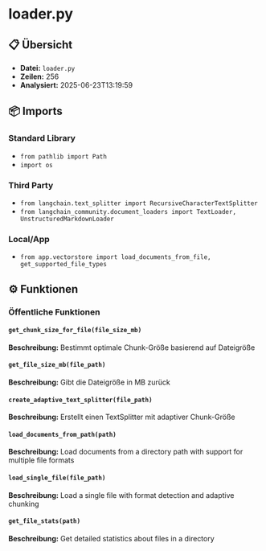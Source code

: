 # loader.py

## 📋 Übersicht

- **Datei:** `loader.py`
- **Zeilen:** 256
- **Analysiert:** 2025-06-23T13:19:59

## 📦 Imports

### Standard Library
- `from pathlib import Path`
- `import os`

### Third Party
- `from langchain.text_splitter import RecursiveCharacterTextSplitter`
- `from langchain_community.document_loaders import TextLoader, UnstructuredMarkdownLoader`

### Local/App
- `from app.vectorstore import load_documents_from_file, get_supported_file_types`

## ⚙️ Funktionen

### Öffentliche Funktionen

#### `get_chunk_size_for_file(file_size_mb)`

**Beschreibung:** Bestimmt optimale Chunk-Größe basierend auf Dateigröße

#### `get_file_size_mb(file_path)`

**Beschreibung:** Gibt die Dateigröße in MB zurück

#### `create_adaptive_text_splitter(file_path)`

**Beschreibung:** Erstellt einen TextSplitter mit adaptiver Chunk-Größe

#### `load_documents_from_path(path)`

**Beschreibung:** Load documents from a directory path with support for multiple file formats

#### `load_single_file(file_path)`

**Beschreibung:** Load a single file with format detection and adaptive chunking

#### `get_file_stats(path)`

**Beschreibung:** Get detailed statistics about files in a directory
